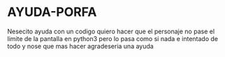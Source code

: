 # AYUDA-PORFA
Nesecito ayuda con un codigo quiero hacer que el personaje no pase el limite de la pantalla en python3 pero lo pasa como si nada e intentado de todo y nose que mas hacer agradeseria una ayuda
